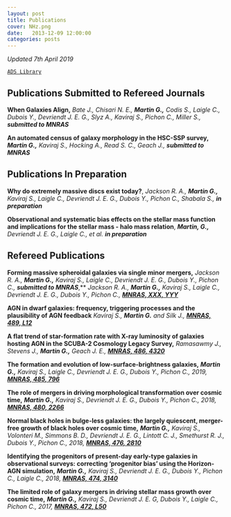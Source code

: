 ```yaml
---
layout: post
title: Publications
cover: NHz.png
date:   2013-12-09 12:00:00
categories: posts
---
```


*Updated 7th April 2019*

[`ADS Library`](https://ui.adsabs.harvard.edu/public-libraries/nThU2Yw3SUytqSYjksZ8uA "ADS library")

## Publications Submitted to Refereed Journals

**When Galaxies Align,** *Bate J., Chisari N. E.,* ***Martin G.,*** *Codis S., Laigle C., Dubois Y., Devriendt J. E. G., Slyz A., Kaviraj S., Pichon C.,
Miller S.,* ***submitted to MNRAS***

**An automated census of galaxy morphology in the HSC-SSP survey,** ***Martin G.,*** *Kaviraj S., Hocking A., Read S. C., Geach J.,* ***submitted to MNRAS***

## Publications In Preparation

**Why do extremely massive discs exist today?**, *Jackson R. A.,* ***Martin G.,*** *Kaviraj S., Laigle C., Devriendt J. E. G., Dubois Y., Pichon C., Shabala S.,* ***in preparation***

**Observational and systematic bias effects on the stellar mass function and implications for the stellar mass - halo mass relation**, ***Martin, G.,*** *Devriendt J. E. G., Laigle C., et al.* ***in preparation***

## Refereed Publications

**Forming massive spheroidal galaxies via single minor mergers,** *Jackson R. A.,* ***Martin G.,*** *Kaviraj S., Laigle C., Devriendt J. E. G., Dubois Y., Pichon C.,* ***submitted to MNRAS***,** *Jackson R. A.,* ***Martin G.,*** *Kaviraj S., Laigle C., Devriendt J. E. G., Dubois Y., Pichon C.,* [***MNRAS, XXX, YYY***](https://doi.org/10.1093/mnras/stz2440 "Jackson et al. 2019")

**AGN in dwarf galaxies: frequency, triggering processes and the plausibility of AGN feedback** *Kaviraj S.,* ***Martin G.*** *and Silk J.,* [***MNRAS, 489, L12***](https://doi.org/10.1093/mnrasl/slz102 "Kaviraj et al. 2019")

**A flat trend of star-formation rate with X-ray luminosity of galaxies hosting AGN in the SCUBA-2 Cosmology Legacy Survey,** *Ramasawmy J., Stevens J.,* ***Martin G.,*** *Geach J. E.,* [***MNRAS, 486, 4320***](https://doi.org/10.1093/mnras/stz1093 "Ramasawmy et al. 2019")

**The formation and evolution of low-surface-brightness galaxies,** ***Martin G.,*** *Kaviraj S., Laigle C., Devriendt J. E. G., Dubois Y., Pichon C., 2019,* [***MNRAS, 485, 796***](https://doi.org/10.1093/mnras/stz356 "G. Martin et al. 2019")

**The role of mergers in driving morphological transformation over cosmic time,** ***Martin G.,*** *Kaviraj S., Devriendt J. E. G., Dubois
Y., Pichon C., 2018,* [***MNRAS, 480, 2266***](https://doi.org/10.1093/mnras/sty1936 "G. Martin et al. 2018")

**Normal black holes in bulge-less galaxies: the largely quiescent, merger-free growth of black holes over cosmic time,** ***Martin G.,*** *Kaviraj S., Volonteri M., Simmons B. D., Devriendt J. E. G., Lintott C. J., Smethurst R. J., Dubois Y., Pichon C., 2018,* [***MNRAS, 476, 2810***](https://doi.org/10.1093/mnras/sty324 "G. Martin et al. 2018")

**Identifying the progenitors of present-day early-type galaxies in observational surveys: correcting ‘progenitor bias’ using the
Horizon-AGN simulation,** ***Martin G.,*** *Kaviraj S., Devriendt J. E. G., Dubois Y., Pichon C., Laigle C., 2018,* [***MNRAS, 474, 3140***](https://doi.org/10.1093/mnras/stx3057 "G. Martin et al. 2018")

**The limited role of galaxy mergers in driving stellar mass growth over cosmic time,** ***Martin G.,*** *Kaviraj S., Devriendt J. E. G,
Dubois Y., Laigle C., Pichon C., 2017,* [***MNRAS, 472, L50***](https://doi.org/10.1093/mnrasl/slx136 "G. Martin et al. 2017")
